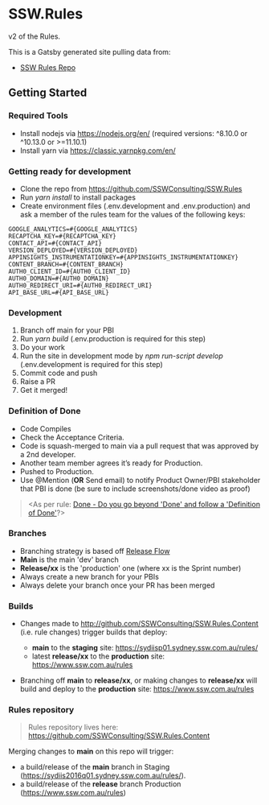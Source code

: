 # SSW.Rules

v2 of the Rules.

This is a Gatsby generated site pulling data from:
- [SSW Rules Repo](https://github.com/SSWConsulting/SSW.Rules.Content)


## Getting Started

### Required Tools
- Install nodejs via https://nodejs.org/en/ (required versions: ^8.10.0 or ^10.13.0 or >=11.10.1)
- Install yarn via https://classic.yarnpkg.com/en/

### Getting ready for development
- Clone the repo from https://github.com/SSWConsulting/SSW.Rules
- Run *yarn install* to install packages
- Create environment files (.env.development and .env.production) and ask a member of the rules team for the values of the following keys:
```
GOOGLE_ANALYTICS=#{GOOGLE_ANALYTICS}
RECAPTCHA_KEY=#{RECAPTCHA_KEY}
CONTACT_API=#{CONTACT_API}
VERSION_DEPLOYED=#{VERSION_DEPLOYED}
APPINSIGHTS_INSTRUMENTATIONKEY=#{APPINSIGHTS_INSTRUMENTATIONKEY}
CONTENT_BRANCH=#{CONTENT_BRANCH}
AUTH0_CLIENT_ID=#{AUTH0_CLIENT_ID}
AUTH0_DOMAIN=#{AUTH0_DOMAIN}
AUTH0_REDIRECT_URI=#{AUTH0_REDIRECT_URI}
API_BASE_URL=#{API_BASE_URL}
```

### Development
1. Branch off main for your PBI
2. Run *yarn build* (.env.production is required for this step)
3. Do your work
4. Run the site in development mode by *npm run-script develop* (.env.development is required for this step)
5. Commit code and push
6. Raise a PR
7. Get it merged!

### Definition of Done

- Code Compiles
- Check the Acceptance Criteria.
- Code is squash-merged to main via a pull request that was approved by a 2nd developer.
- Another team member agrees it’s ready for Production.
- Pushed to Production.
- Use @Mention (**OR** Send email) to notify Product Owner/PBI stakeholder that PBI is done (be sure to include screenshots/done video as proof) 

> <As per rule: [Done - Do you go beyond 'Done' and follow a 'Definition of Done'](https://rules.ssw.com.au/done-do-you-go-beyond-done-and-follow-a-definition-of-done)?>

### Branches
- Branching strategy is based off [Release Flow](https://docs.microsoft.com/en-us/azure/devops/learn/devops-at-microsoft/release-flow) 
- **Main** is the main 'dev' branch
- **Release/xx** is the 'production' one (where xx is the Sprint number)
- Always create a new branch for your PBIs 
- Always delete your branch once your PR has been merged

### Builds
- Changes made to http://github.com/SSWConsulting/SSW.Rules.Content (i.e. rule changes) trigger builds that deploy:
  - **main** to the **staging** site: https://sydiisp01.sydney.ssw.com.au/rules/
  - latest **release/xx** to the **production** site: https://www.ssw.com.au/rules
  
- Branching off **main** to **release/xx**, or making changes to **release/xx** will build and deploy to the **production** site: https://www.ssw.com.au/rules


### Rules repository

> Rules repository lives here: https://github.com/SSWConsulting/SSW.Rules.Content

Merging changes to **main** on this repo will trigger:
- a build/release of the **main** branch in Staging (https://sydiis2016q01.sydney.ssw.com.au/rules/).
- a build/release of the **release** branch Production (https://www.ssw.com.au/rules)

